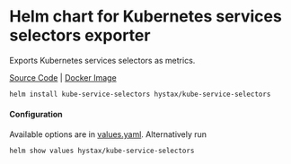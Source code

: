 Helm chart for Kubernetes services selectors exporter
====
Exports Kubernetes services selectors as metrics.

[Source Code](https://github.com/hystax/kube-service-selectors) | [Docker Image](https://hub.docker.com/r/hystax/kube-service-selectors)

```bash
helm install kube-service-selectors hystax/kube-service-selectors
```

#### Configuration
Available options are in [values.yaml](values.yaml). Alternatively run
```bash
helm show values hystax/kube-service-selectors
```
